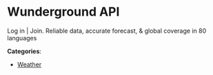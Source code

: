 # Wunderground API


Log in | Join. Reliable data, accurate forecast, & global coverage in 80 languages



**Categories**:

- [Weather](https://github.com/apis-list/apis-list#weather)



